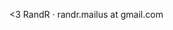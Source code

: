<span style="color: {{site.colors.red}}">&lt;3</span>
R<span style="color: {{site.colors.green}}">and</span>R &middot; randr.mailus at gmail.com
